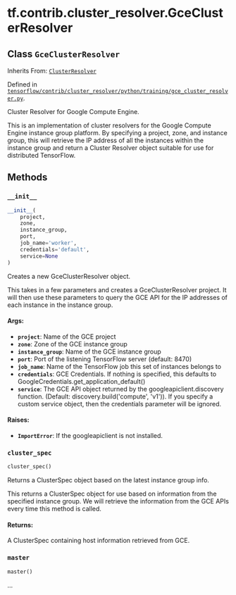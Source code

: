 <div itemscope itemtype="http://developers.google.com/ReferenceObject">
<meta itemprop="name" content="tf.contrib.cluster_resolver.GceClusterResolver" />
<meta itemprop="property" content="__init__"/>
<meta itemprop="property" content="cluster_spec"/>
<meta itemprop="property" content="master"/>
</div>

# tf.contrib.cluster_resolver.GceClusterResolver

## Class `GceClusterResolver`

Inherits From: [`ClusterResolver`](../../../tf/contrib/cluster_resolver/ClusterResolver.md)



Defined in [`tensorflow/contrib/cluster_resolver/python/training/gce_cluster_resolver.py`](https://www.tensorflow.org/code/tensorflow/contrib/cluster_resolver/python/training/gce_cluster_resolver.py).

Cluster Resolver for Google Compute Engine.

This is an implementation of cluster resolvers for the Google Compute Engine
instance group platform. By specifying a project, zone, and instance group,
this will retrieve the IP address of all the instances within the instance
group and return a Cluster Resolver object suitable for use for distributed
TensorFlow.

## Methods

<h3 id="__init__"><code>__init__</code></h3>

``` python
__init__(
    project,
    zone,
    instance_group,
    port,
    job_name='worker',
    credentials='default',
    service=None
)
```

Creates a new GceClusterResolver object.

This takes in a few parameters and creates a GceClusterResolver project. It
will then use these parameters to query the GCE API for the IP addresses of
each instance in the instance group.

#### Args:

* <b>`project`</b>: Name of the GCE project
* <b>`zone`</b>: Zone of the GCE instance group
* <b>`instance_group`</b>: Name of the GCE instance group
* <b>`port`</b>: Port of the listening TensorFlow server (default: 8470)
* <b>`job_name`</b>: Name of the TensorFlow job this set of instances belongs to
* <b>`credentials`</b>: GCE Credentials. If nothing is specified, this defaults to
    GoogleCredentials.get_application_default()
* <b>`service`</b>: The GCE API object returned by the googleapiclient.discovery
    function. (Default: discovery.build('compute', 'v1')). If you specify a
    custom service object, then the credentials parameter will be ignored.


#### Raises:

* <b>`ImportError`</b>: If the googleapiclient is not installed.

<h3 id="cluster_spec"><code>cluster_spec</code></h3>

``` python
cluster_spec()
```

Returns a ClusterSpec object based on the latest instance group info.

This returns a ClusterSpec object for use based on information from the
specified instance group. We will retrieve the information from the GCE APIs
every time this method is called.

#### Returns:

A ClusterSpec containing host information retrieved from GCE.

<h3 id="master"><code>master</code></h3>

``` python
master()
```

...



